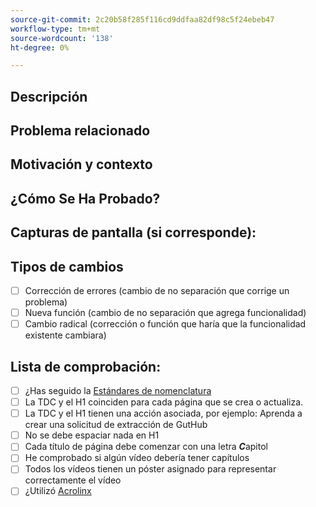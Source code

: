 ```yaml
---
source-git-commit: 2c20b58f285f116cd9ddfaa82df98c5f24ebeb47
workflow-type: tm+mt
source-wordcount: '138'
ht-degree: 0%

---
```

<!--- Provide a general summary of your changes in the Title above -->

## Descripción

<!--- Describe your changes in detail -->

## Problema relacionado

<!--- This project only accepts pull requests related to open issues -->
<!--- If suggesting a new feature or change, please discuss it in an issue first -->
<!--- If fixing a bug, there should be an issue describing it with steps to reproduce -->
<!--- Please link to the issue here: -->

## Motivación y contexto

<!--- Why is this change required? What problem does it solve? -->

## ¿Cómo Se Ha Probado?

<!--- Please describe in detail how you tested your changes. -->
<!--- Include details of your testing environment, and the tests you ran to -->
<!--- see how your change affects other areas of the code, etc. -->

## Capturas de pantalla (si corresponde):

## Tipos de cambios

<!--- What types of changes does your code introduce? Put an `x` in all the boxes that apply: -->

- [ ] Corrección de errores (cambio de no separación que corrige un problema)
- [ ] Nueva función (cambio de no separación que agrega funcionalidad)
- [ ] Cambio radical (corrección o función que haría que la funcionalidad existente cambiara)

## Lista de comprobación:


<!--- Go over all the following points, and put an `x` in all the boxes that apply. -->
<!--- If you're unsure about any of these, don't hesitate to ask. We're here to help! -->

- [ ] ¿Has seguido la [Estándares de nomenclatura](https://wiki.corp.adobe.com/display/DMSArchitecture/Naming+Standards)
- [ ] La TDC y el H1 coinciden para cada página que se crea o actualiza.
- [ ] La TDC y el H1 tienen una acción asociada, por ejemplo: Aprenda a crear una solicitud de extracción de GutHub
- [ ] No se debe espaciar nada en H1
- [ ] Cada título de página debe comenzar con una letra ***C***apitol
- [ ] He comprobado si algún vídeo debería tener capítulos
- [ ] Todos los vídeos tienen un póster asignado para representar correctamente el vídeo
- [ ] ¿Utilizó [Acrolinx](https://experienceleague.corp.adobe.com/docs/authoring-guide-exl/using/style-guide/acrolinx.html)

